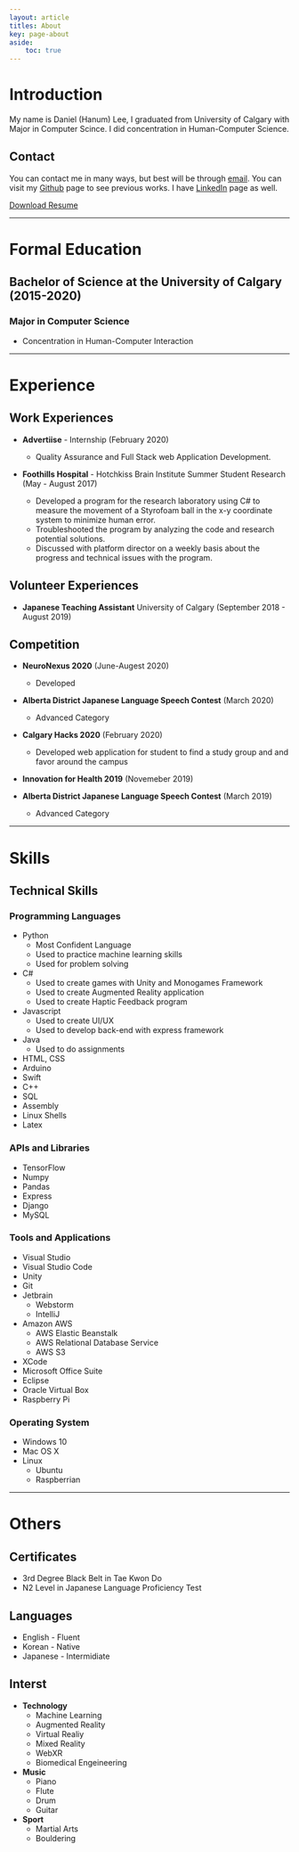 ```yaml
---
layout: article
titles: About
key: page-about
aside:
    toc: true
---
```


# Introduction

My name is Daniel (Hanum) Lee, I graduated from University of Calgary with Major in Computer Scince. I did concentration in Human-Computer Science.

## Contact
You can contact me in many ways, but best will be through [email](mailto:hanum.lee1@gmail.com). You can visit my [Github](https://github.com/hanum-lee) page to see previous works. I have [LinkedIn](https://www.linkedin.com/in/daniel-hanum-lee-825549187/) page as well. 

[Download Resume](_files/Resume_200905.pdf)

---
# Formal Education
## Bachelor of Science at the University of Calgary (2015-2020)
### Major in Computer Science
  * Concentration in Human-Computer Interaction

--- 

# Experience
## Work Experiences
* **Advertiise** - Internship (February 2020)

  * Quality Assurance and Full Stack web Application Development.

* **Foothills Hospital** - Hotchkiss Brain Institute Summer Student Research (May - August 2017)

  * Developed a program for the research laboratory using C# to measure the movement of a Styrofoam ball in the x-y coordinate system to minimize human error.
  * Troubleshooted the program by analyzing the code and research potential solutions.
  * Discussed with platform director on a weekly basis about the progress and technical issues with the program.

## Volunteer Experiences
* **Japanese Teaching Assistant** University of Calgary  (September 2018 - August 2019)


## Competition
* **NeuroNexus 2020** (June-Augest 2020)
  * Developed 
* **Alberta District Japanese Language Speech Contest** (March 2020)
  * Advanced Category
* **Calgary Hacks 2020** (February 2020)
  * Developed web application for student to find a study group and and favor around the campus
* **Innovation for Health 2019** (Novemeber 2019)

* **Alberta District Japanese Language Speech Contest** (March 2019)
  * Advanced Category

---

# Skills
## Technical Skills
### Programming Languages
* Python
  * Most Confident Language
  * Used to practice machine learning skills
  * Used for problem solving
* C#
  * Used to create games with Unity and Monogames Framework
  * Used to create Augmented Reality application
  * Used to create Haptic Feedback program
* Javascript
  * Used to create UI/UX
  * Used to develop back-end with express framework
* Java
  * Used to do assignments
* HTML, CSS
* Arduino
* Swift
* C++
* SQL
* Assembly
* Linux Shells
* Latex

### APIs and Libraries
* TensorFlow
* Numpy
* Pandas
* Express
* Django
* MySQL


### Tools and Applications
* Visual Studio
* Visual Studio Code
* Unity
* Git
* Jetbrain
  * Webstorm
  * IntelliJ
* Amazon AWS
  * AWS Elastic Beanstalk
  * AWS Relational Database Service
  * AWS S3
* XCode
* Microsoft Office Suite
* Eclipse
* Oracle Virtual Box
* Raspberry Pi

### Operating System
* Windows 10
* Mac OS X
* Linux
  * Ubuntu
  * Raspberrian

---

# Others
## Certificates
* 3rd Degree Black Belt in Tae Kwon Do
* N2 Level in Japanese Language Proficiency Test

## Languages
* English - Fluent
* Korean - Native
* Japanese - Intermidiate

## Interst
* **Technology**
  * Machine Learning
  * Augmented Reality
  * Virtual Realiy
  * Mixed Reality
  * WebXR
  * Biomedical Engeineering
* **Music**
  * Piano
  * Flute
  * Drum
  * Guitar
* **Sport**
  * Martial Arts
  * Bouldering
